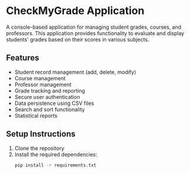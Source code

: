 # CheckMyGrade Application

A console-based application for managing student grades, courses, and professors. This application provides functionality to evaluate and display students' grades based on their scores in various subjects.

## Features

- Student record management (add, delete, modify)
- Course management
- Professor management
- Grade tracking and reporting
- Secure user authentication
- Data persistence using CSV files
- Search and sort functionality
- Statistical reports

## Setup Instructions

1. Clone the repository
2. Install the required dependencies:
   ```bash
   pip install -r requirements.txt
